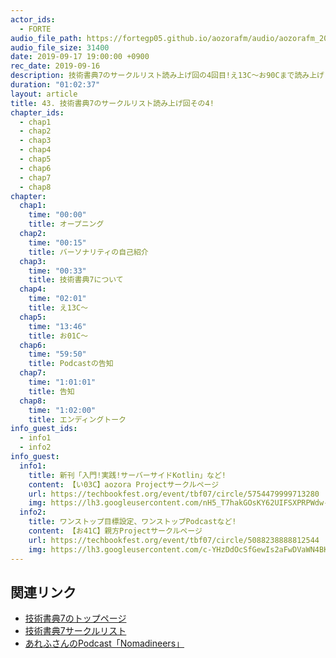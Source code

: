 ```yaml
---
actor_ids:
  - FORTE
audio_file_path: https://fortegp05.github.io/aozorafm/audio/aozorafm_20190917_01.mp3
audio_file_size: 31400
date: 2019-09-17 19:00:00 +0900
rec_date: 2019-09-16
description: 技術書典7のサークルリスト読み上げ回の4回目!え13C〜お90Cまで読み上げました!
duration: "01:02:37"
layout: article
title: 43. 技術書典7のサークルリスト読み上げ回その4!
chapter_ids:
  - chap1
  - chap2
  - chap3
  - chap4
  - chap5
  - chap6
  - chap7
  - chap8
chapter:
  chap1:
    time: "00:00"
    title: オープニング
  chap2:
    time: "00:15"
    title: バーソナリティの自己紹介
  chap3:
    time: "00:33"
    title: 技術書典7について
  chap4:
    time: "02:01"
    title: え13C〜
  chap5:
    time: "13:46"
    title: お01C〜
  chap6:
    time: "59:50"
    title: Podcastの告知
  chap7:
    time: "1:01:01"
    title: 告知
  chap8:
    time: "1:02:00"
    title: エンディングトーク
info_guest_ids:
  - info1
  - info2
info_guest:
  info1:
    title: 新刊「入門!実践!サーバーサイドKotlin」など!
    content: 【い03C】aozora Projectサークルページ
    url: https://techbookfest.org/event/tbf07/circle/5754479999713280
    img: https://lh3.googleusercontent.com/nH5_T7hakGOsKY62UIFSXPRPWdw-w7rqAVkfAnrA16HMGLk02zmzmCB0yG-TPB3WlpMaVc5jRXH0H2ZGksyb
  info2:
    title: ワンストップ目標設定、ワンストップPodcastなど!
    content: 【お41C】親方Projectサークルページ
    url: https://techbookfest.org/event/tbf07/circle/5088238888812544
    img: https://lh3.googleusercontent.com/c-YHzDdOcSfGewIs2aFwDVaWN4BKkQ4-AP5XYu043trxLDbvCxcsDixdwEZ4S0L-YQTqoew8kXbtFihUa1Bo
---
```


## 関連リンク
- [技術書典7のトップページ](https://techbookfest.org/event/tbf07)
- [技術書典7サークルリスト](https://techbookfest.org/event/tbf07/circle)
- [あれふさんのPodcast「Nomadineers」](http://anchor.fm/nomadineers)

